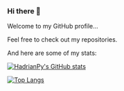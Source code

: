 ### Hi there 👋


Welcome to my GitHub profile...

Feel free to check out my repositories.

And here are some of my stats:

[![HadrianPy's GitHub stats](https://github-readme-stats.vercel.app/api?username=HadrianPy&count_private=true&show_icons=true&theme=radical)](https://github.com/anuraghazra/github-readme-stats)  

[![Top Langs](https://github-readme-stats.vercel.app/api/top-langs/?username=HadrianPy)](https://github.com/anuraghazra/github-readme-stats)

